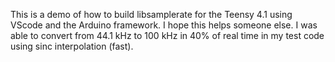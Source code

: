 This is a demo of how to build libsamplerate for the Teensy 4.1 using VScode and the Arduino framework.  I hope this helps someone else.  I was able to convert from 44.1 kHz to 100 kHz in 40% of real time in my test code using sinc interpolation (fast).
